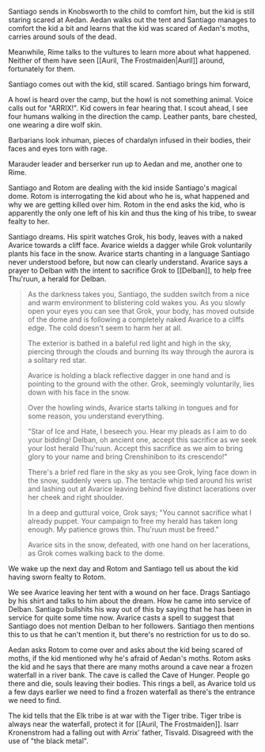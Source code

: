 Santiago sends in Knobsworth to the child to comfort him, but the kid is still staring scared at Aedan. Aedan walks out the tent and Santiago manages to comfort the kid a bit and learns that the kid was scared of Aedan's moths, carries around souls of the dead.

Meanwhile, Rime talks to the vultures to learn more about what happened. Neither of them have seen [[Auril, The Frostmaiden|Auril]] around, fortunately for them.

Santiago comes out with the kid, still scared. Santiago brings him forward, 

A howl is heard over the camp, but the howl is not something animal. Voice calls out for "ARRIX!". Kid cowers in fear hearing that. I scout ahead, I see four humans walking in the direction the camp. Leather pants, bare chested, one wearing a dire wolf skin.

Barbarians look inhuman, pieces of chardalyn infused in their bodies, their faces and eyes torn with rage.

Marauder leader and berserker run up to Aedan and me, another one to Rime.

Santiago and Rotom are dealing with the kid inside Santiago's magical dome. Rotom is interrogating the kid about who he is, what happened and why we are getting killed over him. Rotom in the end asks the kid, who is apparently the only one left of his kin and thus the king of his tribe, to swear fealty to her.

Santiago dreams. His spirit watches Grok, his body, leaves with a naked Avarice towards a cliff face. Avarice wields a dagger while Grok voluntarily plants his face in the snow. Avarice starts chanting in a language Santiago never understood before, but now can clearly understand. Avarice says a prayer to Delban with the intent to sacrifice Grok to [[Delban]], to help free Thu'ruun, a herald for Delban.

> As the darkness takes you, Santiago, the sudden switch from a nice and warm environment to blistering cold wakes you. As you slowly open your eyes you can see that Grok, your body, has moved outside of the dome and is following a completely naked Avarice to a cliffs edge. The cold doesn't seem to harm her at all.
> 
> The exterior is bathed in a baleful red light and high in the sky, piercing through the clouds and burning its way through the aurora is a solitary red star.
> 
> Avarice is holding a black reflective dagger in one hand and is pointing to the ground with the other. Grok, seemingly voluntarily, lies down with his face in the snow. 
> 
> Over the howling winds, Avarice starts talking in tongues and for some reason, you understand everything. 
> 
> "Star of Ice and Hate, I beseech you. Hear my pleads as I aim to do your bidding! Delban, oh ancient one, accept this sacrifice as we seek your lost herald Thu'ruun. Accept this sacrifice as we aim to bring glory to your name and bring Crenshinibon to its crescendo!"
> 
> There's a brief red flare in the sky as you see Grok, lying face down in the snow, suddenly veers up. The tentacle whip tied around his wrist and lashing out at Avarice leaving behind five distinct lacerations over her cheek and right shoulder. 
> 
> In a deep and guttural voice, Grok says; 
> "You cannot sacrifice what I already puppet. Your campaign to free my herald has taken long enough. My patience grows thin. Thu'ruun must be freed."
> 
> Avarice sits in the snow, defeated, with one hand on her lacerations, as Grok comes walking back to the dome.

We wake up the next day and Rotom and Santiago tell us about the kid having sworn fealty to Rotom.

We see Avarice leaving her tent with a wound on her face. Drags Santiago by his shirt and talks to him about the dream. How he came into service of Delban. Santiago bullshits his way out of this by saying that he has been in service for quite some time now. Avarice casts a spell to suggest that Santiago does not mention Delban to her followers. Santiago then mentions this to us that he can't mention it, but there's no restriction for us to do so.

Aedan asks Rotom to come over and asks about the kid being scared of moths, if the kid mentioned why he's afraid of Aedan's moths. Rotom asks the kid and he says that there are many moths around a cave near a frozen waterfall in a river bank. The cave is called the Cave of Hunger. People go there and die, souls leaving their bodies. This rings a bell, as Avarice told us a few days earlier we need to find a frozen waterfall as there's the entrance we need to find.

The kid tells that the Elk tribe is at war with the Tiger tribe. Tiger tribe is always near the waterfall, protect it for [[Auril, The Frostmaiden]]. Isarr Kronenstrom had a falling out with Arrix' father, Tisvald. Disagreed with the use of "the black metal".